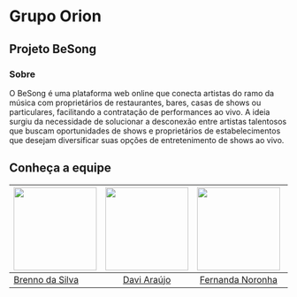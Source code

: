 # Grupo Orion
## Projeto BeSong
### Sobre

O BeSong é uma plataforma web online que conecta artistas do ramo da música com proprietários de restaurantes, bares, casas de shows ou particulares, facilitando a contratação de performances ao vivo. A ideia surgiu da necessidade de solucionar a desconexão entre artistas talentosos que buscam oportunidades de shows e proprietários de estabelecimentos que desejam diversificar suas opções de entretenimento de shows ao vivo.

## Conheça a equipe

| <a href="https://github.com/Brenno-Silva01"><img src="https://github.com/Brenno-Silva01.png" width="150"></img></a> | <a href="https://github.com/dcasseb"><img src="https://github.com/dcasseb.png" width="150"></img></a> | <a href="https://github.com/fernoronhacoelho"><img src="https://github.com/fernoronhacoelho.png" width="150"></img></a> | <a href="https://github.com/verissimoo"><img src="https://github.com/verissimoo.png" width="150"></img></a> | <a href="https://github.com/henryqma"><img src="https://github.com/henryqma.png" width="150"></img></a> |<a href="https://github.com/paolaalim"><img src="https://github.com/paolaalim.png" width="150"></img></a> | <a href="https://github.com/andreozzi"><img src="https://github.com/andreozzi.png" width="150"></img></a>| <a href="https://github.com/yuri221022210"><img src="https://github.com/yuri221022210.png" width="150"></img></a> |
|----------|:------:|:------:|:------:|:------:|:------:|:------:|:------:|
|[Brenno da Silva](https://github.com/Brenno-Silva01)|  [Davi Araújo](https://github.com/dcasseb) | [Fernanda Noronha](https://github.com/fernoronhacoelho) | [Felipe Verissimo](https://github.com/verissimoo) | [Henrique Alencar](https://github.com/henryqma) |[Paola Nascimento](https://github.com/paolaalim) |[Victor Andreozzi](https://github.com/andreozzi) | [Yuri Otor](https://github.com/yuri221022210) |





